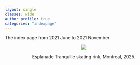 ```yaml
---
layout: single
classes: wide
author_profile: true
categories: "indexpage"
---
```


The index page from 2021 June to 2021 November 

<head style="text-align: center;">
<figure style = "text-align: center">
    <img src="{{site.baseurl}}/assets/images/iceskate.png">
    <p></p>
    <figcaption > <a> Esplanade Tranquille skating rink, Montreal, 2025. </a></figcaption> 
   
</figure>
</head>
